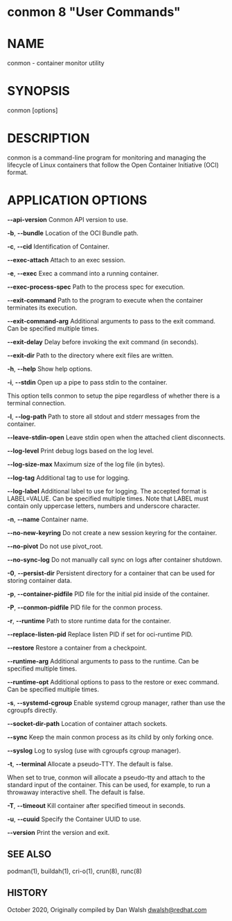 conmon 8 "User Commands"
==================================================

# NAME

conmon - container monitor utility

# SYNOPSIS

conmon [options]

# DESCRIPTION

conmon is a command-line program for monitoring and managing the lifecycle of
Linux containers that follow the Open Container Initiative (OCI) format.

# APPLICATION OPTIONS

**--api-version**
Conmon API version to use.

**-b**, **--bundle**
Location of the OCI Bundle path.

**-c**, **--cid**
Identification of Container.

**--exec-attach**
Attach to an exec session.

**-e**, **--exec**
Exec a command into a running container.

**--exec-process-spec**
Path to the process spec for execution.

**--exit-command**
Path to the program to execute when the container terminates its execution.

**--exit-command-arg**
Additional arguments to pass to the exit command.  Can be specified multiple times.

**--exit-delay**
Delay before invoking the exit command (in seconds).

**--exit-dir**
Path to the directory where exit files are written.

**-h**, **--help**
Show help options.

**-i**, **--stdin**
Open up a pipe to pass stdin to the container.

This option tells conmon to setup the pipe regardless of whether there is a terminal connection.

**-l**, **--log-path**
Path to store all stdout and stderr messages from the container.

**--leave-stdin-open**
Leave stdin open when the attached client disconnects.

**--log-level**
Print debug logs based on the log level.

**--log-size-max**
Maximum size of the log file (in bytes).

**--log-tag**
Additional tag to use for logging.

**--log-label**
Additional label to use for logging.  The accepted format is LABEL=VALUE.  Can be specified multiple times.
Note that LABEL must contain only uppercase letters, numbers and underscore character.

**-n**, **--name**
Container name.

**--no-new-keyring**
Do not create a new session keyring for the container.

**--no-pivot**
Do not use pivot_root.

**--no-sync-log**
Do not manually call sync on logs after container shutdown.

**-0**, **--persist-dir**
Persistent directory for a container that can be used for storing container data.

**-p**, **--container-pidfile**
PID file for the initial pid inside of the container.

**-P**, **--conmon-pidfile**
PID file for the conmon process.

**-r**, **--runtime**
Path to store runtime data for the container.

**--replace-listen-pid**
Replace listen PID if set for oci-runtime PID.

**--restore**
Restore a container from a checkpoint.

**--runtime-arg**
Additional arguments to pass to the runtime. Can be specified multiple times.

**--runtime-opt**
Additional options to pass to the restore or exec command. Can be specified multiple times.

**-s**, **--systemd-cgroup**
Enable systemd cgroup manager, rather than use the cgroupfs directly.

**--socket-dir-path**
Location of container attach sockets.

**--sync**
Keep the main conmon process as its child by only forking once.

**--syslog**
Log to syslog (use with cgroupfs cgroup manager).

**-t**, **--terminal**
Allocate a pseudo-TTY. The default is false.

When set to true, conmon will allocate a pseudo-tty and attach  to  the
standard  input of the container. This can be used, for example, to run
a throwaway interactive shell. The default is false.

**-T**, **--timeout**
Kill container after specified timeout in seconds.

**-u**, **--cuuid**
Specify the Container UUID to use.

**--version**
Print the version and exit.

## SEE ALSO
podman(1), buildah(1), cri-o(1), crun(8), runc(8)

## HISTORY
October 2020, Originally compiled by Dan Walsh <dwalsh@redhat.com>

